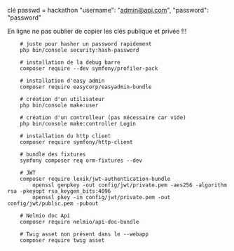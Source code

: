 clé passwd = hackathon
"username": "admin@api.com",
"password": "password"

En ligne ne pas oublier de copier les clés publique et privée !!!

```shell
    # juste pour hasher un password rapidement 
    php bin/console security:hash-password
```
```shell
    # installation de la debug barre
    composer require --dev symfony/profiler-pack
```
```shell
    # installation d'easy admin
    composer require easycorp/easyadmin-bundle
```
```shell
    # création d'un utilisateur
    php bin/console make:user
```
```shell
    # création d'un controlleur (pas nécessaire car vide)
    php bin/console make:controller Login
```
```shell
    # installation du http client
    composer require symfony/http-client
```
```shell
    # bundle des fixtures
    symfony composer req orm-fixtures --dev
```
```shell
    # JWT
    composer require lexik/jwt-authentication-bundle
        openssl genpkey -out config/jwt/private.pem -aes256 -algorithm rsa -pkeyopt rsa_keygen_bits:4096
        openssl pkey -in config/jwt/private.pem -out config/jwt/public.pem -pubout
```
```shell
    # Nelmio doc Api
    composer require nelmio/api-doc-bundle
```
```shell
    # Twig asset non présent dans le --webapp
    composer require twig asset
```